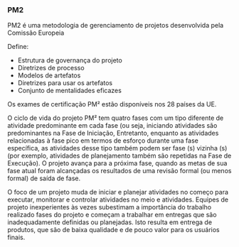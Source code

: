 ### PM2 

PM2 é uma metodologia de gerenciamento de projetos desenvolvida pela Comissão Europeia 

Define: 

- Estrutura de governança do projeto
- Diretrizes de processo
- Modelos de artefatos
- Diretrizes para usar os artefatos
- Conjunto de mentalidades eficazes

Os exames de certificação PM² estão disponíveis nos 28 países da UE.

O ciclo de vida do projeto PM² tem quatro fases com um tipo diferente de atividade predominante em cada fase (ou seja,
iniciando atividades são predominantes na Fase de Iniciação, Entretanto, enquanto as atividades relacionadas à fase
pico em termos de esforço durante uma fase específica, as atividades desse tipo também podem ser
fase (s) vizinha (s) (por exemplo, atividades de planejamento também são repetidas na Fase de Execução).
O projeto avança para a próxima fase, quando as metas de sua fase atual foram alcançadas
os resultados de uma revisão formal (ou menos formal) de saída de fase.

O foco de um projeto muda de iniciar e planejar atividades no começo para executar, monitorar
e controlar atividades no meio e atividades. Equipes de projeto inexperientes às vezes subestimam a importância do trabalho realizado
fases do projeto e começam a trabalhar em entregas que são inadequadamente definidas ou planejadas. Isto resulta em
entrega de produtos, que são de baixa qualidade e de pouco valor para os usuários finais.
